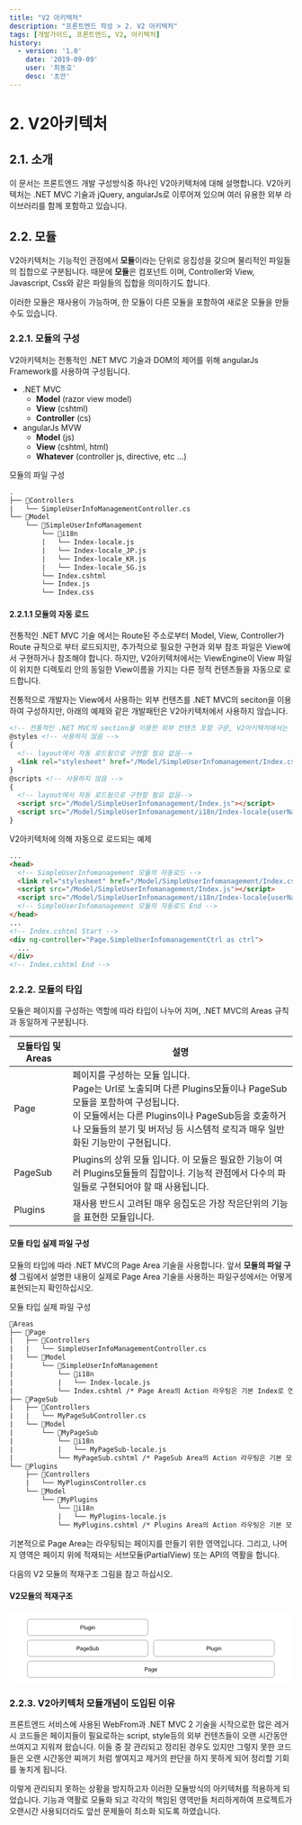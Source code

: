 ```yaml
---
title: "V2 아키텍처"
description: "프론트엔드 작성 > 2. V2 아키텍처"
tags: [개발가이드, 프론트엔드, V2, 아키텍처]
history:
  - version: '1.0'
    date: '2019-09-09'
    user: '최동호'
    desc: '초안'
---
```

# 2. V2아키텍처

## 2.1. 소개
이 문서는 프론트엔드 개발 구성방식중 하나인 V2아키텍처에 대해 설명합니다.
V2아키텍처는 .NET MVC 기술과 jQuery, angularJs로 이루어져 있으며 여러 유용한 외부 라이브러리를 함께 포함하고 있습니다.

## 2.2. 모듈
V2아키텍처는 기능적인 관점에서 **모듈**이라는 단위로 응집성을 갖으며 물리적인 파일들의 집합으로 구분됩니다.
때문에 **모듈**은 컴포넌트 이며, Controller와 View, Javascript, Css와 같은 파일들의 집합을 의미하기도 합니다.

이러한 모듈은 재사용이 가능하며, 한 모듈이 다른 모듈을 포함하여 새로운 모듈을 만들수도 있습니다.

### 2.2.1. 모듈의 구성
V2아키텍처는 전통적인 .NET MVC 기술과 DOM의 제어를 위해 angularJs Framework를 사용하여 구성됩니다.
- .NET MVC
  - **Model** (razor view model)
  - **View** (cshtml)
  - **Controller** (cs)
- angularJs MVW
  - **Model** (js)
  - **View** (cshtml, html)
  - **Whatever** (controller js, directive, etc ...)

모듈의 파일 구성
```diff
.
├── 📁Controllers
|   └── SimpleUserInfoManagementController.cs
└── 📁Model
    └── 📁SimpleUserInfoManagement
        └── 📁i18n
        |   └── Index-locale.js
        |   └── Index-locale_JP.js
        |   └── Index-locale_KR.js
        |   └── Index-locale_SG.js
        └── Index.cshtml
        └── Index.js
        └── Index.css
```

#### 2.2.1.1 모듈의 자동 로드
전통적인 .NET MVC 기술 에서는 Route된 주소로부터 Model, View, Controller가 Route 규칙으로 부터 로드되지만, 추가적으로 필요한 구현과 외부 참조 파일은 View에서 구현하거나 참조해야 합니다.
하지만, V2아키텍처에서는 ViewEngine이 View 파일이 위치한 디렉토리 안의 동일한 View이름을 가지는 다른 정적 컨텐츠들을 자동으로 로드합니다.

전통적으로 개발자는 View에서 사용하는 외부 컨텐츠를 .NET MVC의 seciton을 이용하여 구성하지만, 아래의 예제와 같은 개발패턴은 V2아키텍처에서 사용하지 않습니다.
```html
<!-- 전통적인 .NET MVC의 section을 이용한 외부 컨텐츠 포함 구문, V2아키텍처에서는 사용되지 않습니다. -->
@styles <!-- 사용하지 않음 -->
{
  <!-- layout에서 자동 로드됨으로 구현할 필요 없음-->
  <link rel="stylesheet" href="/Model/SimpleUserInfomanagement/Index.css">
}
@scripts <!-- 사용하지 않음 -->
{
  <!-- layout에서 자동 로드됨으로 구현할 필요 없음-->
  <script src="/Model/SimpleUserInfomanagement/Index.js"></script>
  <script src="/Model/SimpleUserInfomanagement/i18n/Index-locale{userNation}.js"></script>
}
```

V2아키텍처에 의해 자동으로 로드되는 예제
```html
...
<head>
  <!-- SimpleUserInfomanagement 모듈의 자동로드 -->
  <link rel="stylesheet" href="/Model/SimpleUserInfomanagement/Index.css">
  <script src="/Model/SimpleUserInfomanagement/Index.js"></script>
  <script src="/Model/SimpleUserInfomanagement/i18n/Index-locale{userNation}.js"></script>
  <!-- SimpleUserInfomanagement 모듈의 자동로드 End -->
</head>
...
<!-- Index.cshtml Start -->
<div ng-controller="Page.SimpleUserInfomanagementCtrl as ctrl">
  ...
</div>
<!-- Index.cshtml End -->
```

### 2.2.2. 모듈의 타입
모듈은 페이지를 구성하는 역할에 따라 타입이 나누어 지며, .NET MVC의 Areas 규칙과 동일하게 구분됩니다.

| 모듈타입 및 Areas | 설명 |
| --- | --- |
| Page | 페이지를 구성하는 모듈 입니다.<br>Page는 Url로 노출되며 다른 Plugins모듈이나 PageSub모듈을 포함하여 구성됩니다.<br>이 모듈에서는 다른 Plugins이나 PageSub등을 호출하거나 모듈들의 분기 및 버저닝 등 시스템적 로직과 매우 일반화된 기능만이 구현됩니다. |
| PageSub | Plugins의 상위 모듈 입니다. 이 모듈은 필요한 기능이 여러 Plugins모듈들의 집합이나. 기능적 관점에서 다수의 파일들로 구현되어야 할 때 사용됩니다.  |
| Plugins | 재사용 반드시 고려된 매우 응집도은 가장 작은단위의 기능을 표현한 모듈입니다. |

#### 모둘 타입 실제 파일 구성
모듈의 타입에 따라 .NET MVC의 Page Area 기술을 사용합니다.
앞서 **모듈의 파일 구성** 그림에서 설명한 내용이 실제로 Page Area 기술을 사용하는 파일구성에서는 어떻게 표현되는지 확인하십시오.

모듈 타입 실제 파일 구성
```diff
📁Areas
├── 📁Page
|   ├── 📁Controllers
|   |   └── SimpleUserInfoManagementController.cs
|   └── 📁Model
|       └── 📁SimpleUserInfoManagement
|           └── 📁i18n
|           |   └── Index-locale.js
|           └── Index.cshtml /* Page Area의 Action 라우팅은 기본 Index로 연결된다. */
├── 📁PageSub
|   ├── 📁Controllers
|   |   └── MyPageSubController.cs
|   └── 📁Model
|       └── 📁MyPageSub
|           └── 📁i18n
|           |   └── MyPageSub-locale.js
|           └── MyPageSub.cshtml /* PageSub Area의 Action 라우팅은 기본 모듈명으로 연결된다. */
└── 📁Plugins
    ├── 📁Controllers
    |   └── MyPluginsController.cs
    └── 📁Model
        └── 📁MyPlugins
            └── 📁i18n
            |   └── MyPlugins-locale.js
            └── MyPlugins.cshtml /* Plugins Area의 Action 라우팅은 기본 모듈명으로 연결된다. */
```
기본적으로 Page Area는 라우팅되는 페이지를 만들기 위한 영역입니다.
그리고, 나머지 영역은 페이지 위에 적재되는 서브모듈(PartialView) 또는 API의 역활을 합니다.

다음의 V2 모듈의 적재구조 그림을 참고 하십시오.

#### V2모듈의 적재구조
<div style="max-width:1000px">
<svg alt="V2모듈의적재구조" xmlns:xlink="http://www.w3.org/1999/xlink" xmlns="http://www.w3.org/2000/svg" version="1.1" viewBox="0.0 0.0 960.0 240.0" fill="none" stroke="none" stroke-linecap="square" stroke-miterlimit="10"><clipPath id="g63a57a1fbc_2_0.0"><path d="m0 0l960.0 0l0 540.0l-960.0 0l0 -540.0z" clip-rule="nonzero"/></clipPath><g clip-path="url(#g63a57a1fbc_2_0.0)"><path fill="#ffffff" d="m0 0l960.0 0l0 540.0l-960.0 0z" fill-rule="evenodd"/><path fill="#000000" fill-opacity="0.0" d="m60.929134 175.74297l0 0c0 -5.0851746 4.122349 -9.207535 9.207531 -9.207535l818.52985 0c2.4419556 0 4.7839355 0.9700775 6.510681 2.6968231c1.7267456 1.7267456 2.6968384 4.0687256 2.6968384 6.5107117l0 36.829025c0 5.08519 -4.1223755 9.207535 -9.20752 9.207535l-818.52985 0c-5.085182 0 -9.207531 -4.122345 -9.207531 -9.207535z" fill-rule="evenodd"/><path stroke="#595959" stroke-width="1.0" stroke-linejoin="round" stroke-linecap="butt" d="m60.929134 175.74297l0 0c0 -5.0851746 4.122349 -9.207535 9.207531 -9.207535l818.52985 0c2.4419556 0 4.7839355 0.9700775 6.510681 2.6968231c1.7267456 1.7267456 2.6968384 4.0687256 2.6968384 6.5107117l0 36.829025c0 5.08519 -4.1223755 9.207535 -9.20752 9.207535l-818.52985 0c-5.085182 0 -9.207531 -4.122345 -9.207531 -9.207535z" fill-rule="evenodd"/><path fill="#000000" d="m459.05368 201.07748l0 -13.359375l5.046875 0q1.328125 0 2.03125 0.125q0.96875 0.171875 1.640625 0.640625q0.671875 0.453125 1.078125 1.28125q0.40625 0.828125 0.40625 1.828125q0 1.703125 -1.09375 2.890625q-1.078125 1.171875 -3.921875 1.171875l-3.421875 0l0 5.421875l-1.765625 0zm1.765625 -7.0l3.453125 0q1.71875 0 2.4375 -0.640625q0.71875 -0.640625 0.71875 -1.796875q0 -0.84375 -0.421875 -1.4375q-0.421875 -0.59375 -1.125 -0.78125q-0.4375 -0.125 -1.640625 -0.125l-3.421875 0l0 4.78125zm16.787323 5.8125q-0.921875 0.765625 -1.765625 1.09375q-0.828125 0.3125 -1.796875 0.3125q-1.59375 0 -2.453125 -0.78125q-0.859375 -0.78125 -0.859375 -1.984375q0 -0.71875 0.328125 -1.296875q0.328125 -0.59375 0.84375 -0.9375q0.53125 -0.359375 1.1875 -0.546875q0.46875 -0.125 1.453125 -0.25q1.984375 -0.234375 2.921875 -0.5625q0.015625 -0.34375 0.015625 -0.421875q0 -1.0 -0.46875 -1.421875q-0.625 -0.546875 -1.875 -0.546875q-1.15625 0 -1.703125 0.40625q-0.546875 0.40625 -0.8125 1.421875l-1.609375 -0.21875q0.21875 -1.015625 0.71875 -1.640625q0.5 -0.640625 1.453125 -0.984375q0.953125 -0.34375 2.1875 -0.34375q1.25 0 2.015625 0.296875q0.78125 0.28125 1.140625 0.734375q0.375 0.4375 0.515625 1.109375q0.078125 0.421875 0.078125 1.515625l0 2.1875q0 2.28125 0.109375 2.890625q0.109375 0.59375 0.40625 1.15625l-1.703125 0q-0.265625 -0.515625 -0.328125 -1.1875zm-0.140625 -3.671875q-0.890625 0.375 -2.671875 0.625q-1.015625 0.140625 -1.4375 0.328125q-0.421875 0.1875 -0.65625 0.53125q-0.21875 0.34375 -0.21875 0.78125q0 0.65625 0.5 1.09375q0.5 0.4375 1.453125 0.4375q0.9375 0 1.671875 -0.40625q0.75 -0.421875 1.09375 -1.140625q0.265625 -0.5625 0.265625 -1.640625l0 -0.609375zm3.8913574 5.65625l1.59375 0.234375q0.109375 0.75 0.5625 1.078125q0.609375 0.453125 1.671875 0.453125q1.140625 0 1.75 -0.453125q0.625 -0.453125 0.84375 -1.265625q0.125 -0.5 0.109375 -2.109375q-1.0625 1.265625 -2.671875 1.265625q-2.0 0 -3.09375 -1.4375q-1.09375 -1.4375 -1.09375 -3.453125q0 -1.390625 0.5 -2.5625q0.515625 -1.171875 1.453125 -1.796875q0.953125 -0.640625 2.25 -0.640625q1.703125 0 2.8125 1.375l0 -1.15625l1.515625 0l0 8.359375q0 2.265625 -0.46875 3.203125q-0.453125 0.9375 -1.453125 1.484375q-0.984375 0.546875 -2.453125 0.546875q-1.71875 0 -2.796875 -0.78125q-1.0625 -0.765625 -1.03125 -2.34375zm1.359375 -5.8125q0 1.90625 0.75 2.78125q0.765625 0.875 1.90625 0.875q1.125 0 1.890625 -0.859375q0.765625 -0.875 0.765625 -2.734375q0 -1.78125 -0.796875 -2.671875q-0.78125 -0.90625 -1.890625 -0.90625q-1.09375 0 -1.859375 0.890625q-0.765625 0.875 -0.765625 2.625zm15.953827 1.90625l1.6875 0.203125q-0.40625 1.484375 -1.484375 2.3125q-1.078125 0.8125 -2.765625 0.8125q-2.125 0 -3.375 -1.296875q-1.234375 -1.3125 -1.234375 -3.671875q0 -2.453125 1.25 -3.796875q1.265625 -1.34375 3.265625 -1.34375q1.9375 0 3.15625 1.328125q1.234375 1.3125 1.234375 3.703125q0 0.15625 0 0.4375l-7.21875 0q0.09375 1.59375 0.90625 2.453125q0.8125 0.84375 2.015625 0.84375q0.90625 0 1.546875 -0.46875q0.640625 -0.484375 1.015625 -1.515625zm-5.390625 -2.65625l5.40625 0q-0.109375 -1.21875 -0.625 -1.828125q-0.78125 -0.953125 -2.03125 -0.953125q-1.125 0 -1.90625 0.765625q-0.765625 0.75 -0.84375 2.015625z" fill-rule="nonzero"/><path fill="#000000" fill-opacity="0.0" d="m60.929134 104.87682l0 0c0 -5.085182 4.122349 -9.207535 9.207531 -9.207535l390.49832 0c2.441986 0 4.783966 0.9700775 6.5107117 2.6968231c1.7267456 1.7267532 2.6968384 4.0687256 2.6968384 6.5107117l0 36.829033c0 5.0851746 -4.1223755 9.207535 -9.20755 9.207535l-390.49832 0l0 0c-5.085182 0 -9.207531 -4.12236 -9.207531 -9.207535z" fill-rule="evenodd"/><path stroke="#595959" stroke-width="1.0" stroke-linejoin="round" stroke-linecap="butt" d="m60.929134 104.87682l0 0c0 -5.085182 4.122349 -9.207535 9.207531 -9.207535l390.49832 0c2.441986 0 4.783966 0.9700775 6.5107117 2.6968231c1.7267456 1.7267532 2.6968384 4.0687256 2.6968384 6.5107117l0 36.829033c0 5.0851746 -4.1223755 9.207535 -9.20755 9.207535l-390.49832 0l0 0c-5.085182 0 -9.207531 -4.12236 -9.207531 -9.207535z" fill-rule="evenodd"/><path fill="#000000" d="m228.44048 130.21133l0 -13.359375l5.046875 0q1.328125 0 2.03125 0.125q0.96875 0.171875 1.640625 0.640625q0.671875 0.453125 1.078125 1.28125q0.40625 0.828125 0.40625 1.828125q0 1.703125 -1.09375 2.890625q-1.078125 1.171875 -3.921875 1.171875l-3.421875 0l0 5.421875l-1.765625 0zm1.765625 -7.0l3.453125 0q1.71875 0 2.4375 -0.640625q0.71875 -0.640625 0.71875 -1.796875q0 -0.84375 -0.421875 -1.4375q-0.421875 -0.59375 -1.125 -0.78125q-0.4375 -0.125 -1.640625 -0.125l-3.421875 0l0 4.78125zm16.787323 5.8125q-0.921875 0.765625 -1.765625 1.09375q-0.828125 0.3125 -1.796875 0.3125q-1.59375 0 -2.453125 -0.78125q-0.859375 -0.78125 -0.859375 -1.984375q0 -0.71875 0.328125 -1.296875q0.328125 -0.59375 0.84375 -0.9375q0.53125 -0.359375 1.1875 -0.546875q0.46875 -0.125 1.453125 -0.25q1.984375 -0.234375 2.921875 -0.5625q0.015625 -0.34375 0.015625 -0.421875q0 -1.0 -0.46875 -1.421875q-0.625 -0.546875 -1.875 -0.546875q-1.15625 0 -1.703125 0.40625q-0.546875 0.40625 -0.8125 1.421875l-1.609375 -0.21875q0.21875 -1.015625 0.71875 -1.640625q0.5 -0.640625 1.453125 -0.984375q0.953125 -0.34375 2.1875 -0.34375q1.25 0 2.015625 0.296875q0.78125 0.28125 1.140625 0.734375q0.375 0.4375 0.515625 1.109375q0.078125 0.421875 0.078125 1.515625l0 2.1875q0 2.28125 0.109375 2.890625q0.109375 0.59375 0.40625 1.15625l-1.703125 0q-0.265625 -0.515625 -0.328125 -1.1875zm-0.140625 -3.671875q-0.890625 0.375 -2.671875 0.625q-1.015625 0.140625 -1.4375 0.328125q-0.421875 0.1875 -0.65625 0.53125q-0.21875 0.34375 -0.21875 0.78125q0 0.65625 0.5 1.09375q0.5 0.4375 1.453125 0.4375q0.9375 0 1.671875 -0.40625q0.75 -0.421875 1.09375 -1.140625q0.265625 -0.5625 0.265625 -1.640625l0 -0.609375zm3.8913422 5.65625l1.59375 0.234375q0.109375 0.75 0.5625 1.078125q0.609375 0.453125 1.671875 0.453125q1.140625 0 1.75 -0.453125q0.625 -0.453125 0.84375 -1.265625q0.125 -0.5 0.109375 -2.109375q-1.0625 1.265625 -2.671875 1.265625q-2.0 0 -3.09375 -1.4375q-1.09375 -1.4375 -1.09375 -3.453125q0 -1.390625 0.5 -2.5625q0.515625 -1.171875 1.453125 -1.796875q0.953125 -0.640625 2.25 -0.640625q1.703125 0 2.8125 1.375l0 -1.15625l1.515625 0l0 8.359375q0 2.265625 -0.46875 3.203125q-0.453125 0.9375 -1.453125 1.484375q-0.984375 0.546875 -2.453125 0.546875q-1.71875 0 -2.796875 -0.78125q-1.0625 -0.765625 -1.03125 -2.34375zm1.359375 -5.8125q0 1.90625 0.75 2.78125q0.765625 0.875 1.90625 0.875q1.125 0 1.890625 -0.859375q0.765625 -0.875 0.765625 -2.734375q0 -1.78125 -0.796875 -2.671875q-0.78125 -0.90625 -1.890625 -0.90625q-1.09375 0 -1.859375 0.890625q-0.765625 0.875 -0.765625 2.625zm15.953827 1.90625l1.6875 0.203125q-0.40625 1.484375 -1.484375 2.3125q-1.078125 0.8125 -2.765625 0.8125q-2.125 0 -3.375 -1.296875q-1.234375 -1.3125 -1.234375 -3.671875q0 -2.453125 1.25 -3.796875q1.265625 -1.34375 3.265625 -1.34375q1.9375 0 3.15625 1.328125q1.234375 1.3125 1.234375 3.703125q0 0.15625 0 0.4375l-7.21875 0q0.09375 1.59375 0.90625 2.453125q0.8125 0.84375 2.015625 0.84375q0.90625 0 1.546875 -0.46875q0.640625 -0.484375 1.015625 -1.515625zm-5.390625 -2.65625l5.40625 0q-0.109375 -1.21875 -0.625 -1.828125q-0.78125 -0.953125 -2.03125 -0.953125q-1.125 0 -1.90625 0.765625q-0.765625 0.75 -0.84375 2.015625zm8.750732 1.46875l1.65625 -0.140625q0.125 1.0 0.546875 1.640625q0.4375 0.640625 1.34375 1.046875q0.921875 0.390625 2.0625 0.390625q1.0 0 1.78125 -0.296875q0.78125 -0.296875 1.15625 -0.8125q0.375 -0.53125 0.375 -1.15625q0 -0.625 -0.375 -1.09375q-0.359375 -0.46875 -1.1875 -0.796875q-0.546875 -0.203125 -2.390625 -0.640625q-1.828125 -0.453125 -2.5625 -0.84375q-0.96875 -0.5 -1.4375 -1.234375q-0.46875 -0.75 -0.46875 -1.671875q0 -1.0 0.578125 -1.875q0.578125 -0.890625 1.671875 -1.34375q1.109375 -0.453125 2.453125 -0.453125q1.484375 0 2.609375 0.484375q1.140625 0.46875 1.75 1.40625q0.609375 0.921875 0.65625 2.09375l-1.6875 0.125q-0.140625 -1.265625 -0.9375 -1.90625q-0.78125 -0.65625 -2.3125 -0.65625q-1.609375 0 -2.34375 0.59375q-0.734375 0.59375 -0.734375 1.421875q0 0.71875 0.53125 1.171875q0.5 0.46875 2.65625 0.96875q2.15625 0.484375 2.953125 0.84375q1.171875 0.53125 1.71875 1.359375q0.5625 0.828125 0.5625 1.90625q0 1.0625 -0.609375 2.015625q-0.609375 0.9375 -1.75 1.46875q-1.140625 0.515625 -2.578125 0.515625q-1.8125 0 -3.046875 -0.53125q-1.21875 -0.53125 -1.921875 -1.59375q-0.6875 -1.0625 -0.71875 -2.40625zm19.162323 4.296875l0 -1.421875q-1.125 1.640625 -3.0625 1.640625q-0.859375 0 -1.609375 -0.328125q-0.734375 -0.328125 -1.09375 -0.828125q-0.359375 -0.5 -0.5 -1.21875q-0.109375 -0.46875 -0.109375 -1.53125l0 -5.984375l1.640625 0l0 5.359375q0 1.28125 0.109375 1.734375q0.15625 0.640625 0.65625 1.015625q0.5 0.375 1.234375 0.375q0.734375 0 1.375 -0.375q0.65625 -0.390625 0.921875 -1.03125q0.265625 -0.65625 0.265625 -1.890625l0 -5.1875l1.640625 0l0 9.671875l-1.46875 0zm5.547577 0l-1.515625 0l0 -13.359375l1.640625 0l0 4.765625q1.046875 -1.296875 2.65625 -1.296875q0.890625 0 1.6875 0.359375q0.796875 0.359375 1.3125 1.015625q0.515625 0.640625 0.796875 1.5625q0.296875 0.921875 0.296875 1.96875q0 2.484375 -1.234375 3.84375q-1.21875 1.359375 -2.953125 1.359375q-1.703125 0 -2.6875 -1.4375l0 1.21875zm-0.015625 -4.90625q0 1.734375 0.484375 2.515625q0.765625 1.265625 2.09375 1.265625q1.078125 0 1.859375 -0.9375q0.78125 -0.9375 0.78125 -2.78125q0 -1.890625 -0.75 -2.796875q-0.75 -0.90625 -1.828125 -0.90625q-1.0625 0 -1.859375 0.9375q-0.78125 0.9375 -0.78125 2.703125z" fill-rule="nonzero"/><path fill="#000000" fill-opacity="0.0" d="m488.96063 104.87682l0 0c0 -5.085182 4.122345 -9.207535 9.20752 -9.207535l390.49835 0c2.4419556 0 4.7839355 0.9700775 6.510681 2.6968231c1.7267456 1.7267532 2.6968384 4.0687256 2.6968384 6.5107117l0 36.829033c0 5.0851746 -4.1223755 9.207535 -9.20752 9.207535l-390.49835 0l0 0c-5.0851746 0 -9.20752 -4.12236 -9.20752 -9.207535z" fill-rule="evenodd"/><path stroke="#595959" stroke-width="1.0" stroke-linejoin="round" stroke-linecap="butt" d="m488.96063 104.87682l0 0c0 -5.085182 4.122345 -9.207535 9.20752 -9.207535l390.49835 0c2.4419556 0 4.7839355 0.9700775 6.510681 2.6968231c1.7267456 1.7267532 2.6968384 4.0687256 2.6968384 6.5107117l0 36.829033c0 5.0851746 -4.1223755 9.207535 -9.20752 9.207535l-390.49835 0l0 0c-5.0851746 0 -9.20752 -4.12236 -9.20752 -9.207535z" fill-rule="evenodd"/><path fill="#000000" d="m668.9246 130.21133l0 -13.359375l5.046875 0q1.328125 0 2.03125 0.125q0.96875 0.171875 1.640625 0.640625q0.671875 0.453125 1.078125 1.28125q0.40625 0.828125 0.40625 1.828125q0 1.703125 -1.09375 2.890625q-1.078125 1.171875 -3.921875 1.171875l-3.421875 0l0 5.421875l-1.765625 0zm1.765625 -7.0l3.453125 0q1.71875 0 2.4375 -0.640625q0.71875 -0.640625 0.71875 -1.796875q0 -0.84375 -0.421875 -1.4375q-0.421875 -0.59375 -1.125 -0.78125q-0.4375 -0.125 -1.640625 -0.125l-3.421875 0l0 4.78125zm10.4279785 7.0l0 -13.359375l1.640625 0l0 13.359375l-1.640625 0zm10.519775 0l0 -1.421875q-1.125 1.640625 -3.0625 1.640625q-0.859375 0 -1.609375 -0.328125q-0.734375 -0.328125 -1.09375 -0.828125q-0.359375 -0.5 -0.5 -1.21875q-0.109375 -0.46875 -0.109375 -1.53125l0 -5.984375l1.640625 0l0 5.359375q0 1.28125 0.109375 1.734375q0.15625 0.640625 0.65625 1.015625q0.5 0.375 1.234375 0.375q0.734375 0 1.375 -0.375q0.65625 -0.390625 0.921875 -1.03125q0.265625 -0.65625 0.265625 -1.890625l0 -5.1875l1.640625 0l0 9.671875l-1.46875 0zm3.7351074 0.796875l1.59375 0.234375q0.109375 0.75 0.5625 1.078125q0.609375 0.453125 1.671875 0.453125q1.140625 0 1.75 -0.453125q0.625 -0.453125 0.84375 -1.265625q0.125 -0.5 0.109375 -2.109375q-1.0625 1.265625 -2.671875 1.265625q-2.0 0 -3.09375 -1.4375q-1.09375 -1.4375 -1.09375 -3.453125q0 -1.390625 0.5 -2.5625q0.515625 -1.171875 1.453125 -1.796875q0.953125 -0.640625 2.25 -0.640625q1.703125 0 2.8125 1.375l0 -1.15625l1.515625 0l0 8.359375q0 2.265625 -0.46875 3.203125q-0.453125 0.9375 -1.453125 1.484375q-0.984375 0.546875 -2.453125 0.546875q-1.71875 0 -2.796875 -0.78125q-1.0625 -0.765625 -1.03125 -2.34375zm1.359375 -5.8125q0 1.90625 0.75 2.78125q0.765625 0.875 1.90625 0.875q1.125 0 1.890625 -0.859375q0.765625 -0.875 0.765625 -2.734375q0 -1.78125 -0.796875 -2.671875q-0.78125 -0.90625 -1.890625 -0.90625q-1.09375 0 -1.859375 0.890625q-0.765625 0.875 -0.765625 2.625zm9.328857 -6.453125l0 -1.890625l1.640625 0l0 1.890625l-1.640625 0zm0 11.46875l0 -9.671875l1.640625 0l0 9.671875l-1.640625 0zm4.1448364 0l0 -9.671875l1.46875 0l0 1.375q1.0625 -1.59375 3.078125 -1.59375q0.875 0 1.609375 0.3125q0.734375 0.3125 1.09375 0.828125q0.375 0.5 0.515625 1.203125q0.09375 0.453125 0.09375 1.59375l0 5.953125l-1.640625 0l0 -5.890625q0 -1.0 -0.203125 -1.484375q-0.1875 -0.5 -0.671875 -0.796875q-0.484375 -0.296875 -1.140625 -0.296875q-1.046875 0 -1.8125 0.671875q-0.75 0.65625 -0.75 2.515625l0 5.28125l-1.640625 0z" fill-rule="nonzero"/><path fill="#000000" fill-opacity="0.0" d="m60.929134 34.01068l0 0c0 -5.0851784 4.122349 -9.207531 9.207531 -9.207531l390.49832 0c2.441986 0 4.783966 0.9700756 6.5107117 2.6968231c1.7267456 1.7267475 2.6968384 4.06872 2.6968384 6.510708l0 36.829033c0 5.0851746 -4.1223755 9.207527 -9.20755 9.207527l-390.49832 0l0 0c-5.085182 0 -9.207531 -4.1223526 -9.207531 -9.207527z" fill-rule="evenodd"/><path stroke="#595959" stroke-width="1.0" stroke-linejoin="round" stroke-linecap="butt" d="m60.929134 34.01068l0 0c0 -5.0851784 4.122349 -9.207531 9.207531 -9.207531l390.49832 0c2.441986 0 4.783966 0.9700756 6.5107117 2.6968231c1.7267456 1.7267475 2.6968384 4.06872 2.6968384 6.510708l0 36.829033c0 5.0851746 -4.1223755 9.207527 -9.20755 9.207527l-390.49832 0l0 0c-5.085182 0 -9.207531 -4.1223526 -9.207531 -9.207527z" fill-rule="evenodd"/><path fill="#000000" d="m240.89314 59.345196l0 -13.359375l5.046875 0q1.328125 0 2.03125 0.125q0.96875 0.171875 1.640625 0.640625q0.671875 0.453125 1.078125 1.28125q0.40625 0.828125 0.40625 1.828125q0 1.703125 -1.09375 2.890625q-1.078125 1.171875 -3.921875 1.171875l-3.421875 0l0 5.421875l-1.765625 0zm1.765625 -7.0l3.453125 0q1.71875 0 2.4375 -0.640625q0.71875 -0.640625 0.71875 -1.796875q0 -0.84375 -0.421875 -1.4375q-0.421875 -0.59375 -1.125 -0.78125q-0.4375 -0.125 -1.640625 -0.125l-3.421875 0l0 4.78125zm10.427948 7.0l0 -13.359375l1.640625 0l0 13.359375l-1.640625 0zm10.519821 0l0 -1.421875q-1.125 1.640625 -3.0625 1.640625q-0.859375 0 -1.609375 -0.328125q-0.734375 -0.328125 -1.09375 -0.828125q-0.359375 -0.5 -0.5 -1.21875q-0.109375 -0.46875 -0.109375 -1.53125l0 -5.984375l1.640625 0l0 5.359375q0 1.28125 0.109375 1.734375q0.15625 0.640625 0.65625 1.015625q0.5 0.375 1.234375 0.375q0.734375 0 1.375 -0.375q0.65625 -0.390625 0.921875 -1.03125q0.265625 -0.65625 0.265625 -1.890625l0 -5.1875l1.640625 0l0 9.671875l-1.46875 0zm3.735077 0.796875l1.59375 0.234375q0.109375 0.75 0.5625 1.078125q0.609375 0.453125 1.671875 0.453125q1.140625 0 1.75 -0.453125q0.625 -0.453125 0.84375 -1.265625q0.125 -0.5 0.109375 -2.109375q-1.0625 1.265625 -2.671875 1.265625q-2.0 0 -3.09375 -1.4375q-1.09375 -1.4375 -1.09375 -3.453125q0 -1.390625 0.5 -2.5625q0.515625 -1.171875 1.453125 -1.796875q0.953125 -0.640625 2.25 -0.640625q1.703125 0 2.8125 1.375l0 -1.15625l1.515625 0l0 8.359375q0 2.265625 -0.46875 3.203125q-0.453125 0.9375 -1.453125 1.484375q-0.984375 0.546875 -2.453125 0.546875q-1.71875 0 -2.796875 -0.78125q-1.0625 -0.765625 -1.03125 -2.34375zm1.359375 -5.8125q0 1.90625 0.75 2.78125q0.765625 0.875 1.90625 0.875q1.125 0 1.890625 -0.859375q0.765625 -0.875 0.765625 -2.734375q0 -1.78125 -0.796875 -2.671875q-0.78125 -0.90625 -1.890625 -0.90625q-1.09375 0 -1.859375 0.890625q-0.765625 0.875 -0.765625 2.625zm9.328857 -6.453125l0 -1.890625l1.640625 0l0 1.890625l-1.640625 0zm0 11.46875l0 -9.671875l1.640625 0l0 9.671875l-1.640625 0zm4.144806 0l0 -9.671875l1.46875 0l0 1.375q1.0625 -1.59375 3.078125 -1.59375q0.875 0 1.609375 0.3125q0.734375 0.3125 1.09375 0.828125q0.375 0.5 0.515625 1.203125q0.09375 0.453125 0.09375 1.59375l0 5.953125l-1.640625 0l0 -5.890625q0 -1.0 -0.203125 -1.484375q-0.1875 -0.5 -0.671875 -0.796875q-0.484375 -0.296875 -1.140625 -0.296875q-1.046875 0 -1.8125 0.671875q-0.75 0.65625 -0.75 2.515625l0 5.28125l-1.640625 0z" fill-rule="nonzero"/></g></svg>
</div>

### 2.2.3. V2아키텍처 모듈개념이 도입된 이유
프론트엔드 서비스에 사용된 WebFrom과 .NET MVC 2 기술을 시작으로한 많은 레거시 코드들은 페이지들이 필요로하는 script, style등의 외부 컨텐츠들이 오랜 시간동안 쓰여지고 지워져 왔습니다.
이들 중 잘 관리되고 정리된 경우도 있지만 그렇지 못한 코드들은 오랜 시간동안 찌꺼기 처럼 쌓여지고 제거의 판단을 하지 못하게 되어 정리할 기회를 놓치게 됩니다.

이렇게 관리되지 못하는 상황을 방지하고자 이러한 모듈방식의 아키텍처를 적용하게 되었습니다.
기능과 역활로 모듈화 되고 각각의 책임된 영역만들 처리하게하여 프로젝트가 오랜시간 사용되더라도 앞선 문제들이 최소화 되도록 하였습니다.
